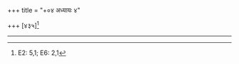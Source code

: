 +++
title = "+०४ अध्यायः ४"

+++
[४३५][^4/1]


[^4/1]: E2: 5,1; E6: 2,1

____________________________________________


